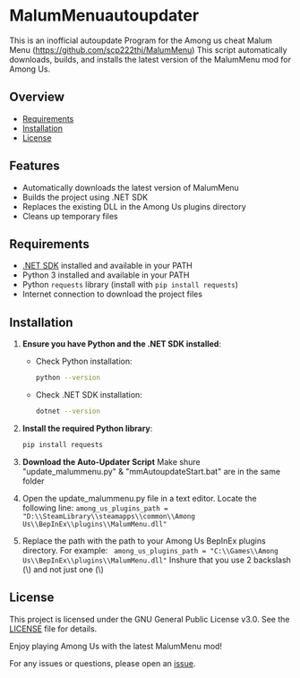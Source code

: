 # MalumMenuautoupdater
This is an inofficial autoupdate Program for the Among us cheat Malum Menu (https://github.com/scp222thj/MalumMenu)
This script automatically downloads, builds, and installs the latest version of the MalumMenu mod for Among Us.

## Overview

- [Requirements](#requirements)
- [Installation](#installation)
- [License](#license)



## Features

- Automatically downloads the latest version of MalumMenu
- Builds the project using .NET SDK
- Replaces the existing DLL in the Among Us plugins directory
- Cleans up temporary files

## Requirements

- [.NET SDK](https://dotnet.microsoft.com/download) installed and available in your PATH
- Python 3 installed and available in your PATH
- Python `requests` library (install with `pip install requests`)
- Internet connection to download the project files

## Installation

1. **Ensure you have Python and the .NET SDK installed**:
   - Check Python installation:
     ```sh
     python --version
     ```
   - Check .NET SDK installation:
     ```sh
     dotnet --version
     ```

2. **Install the required Python library**:
   ```sh
   pip install requests

3. **Download the Auto-Updater Script**
   Make shure "update_malummenu.py" & "mmAutoupdateStart.bat" are in the same folder

4. Open the update_malummenu.py file in a text editor.
    Locate the following line:
    `among_us_plugins_path = "D:\\SteamLibrary\\steamapps\\common\\Among Us\\BepInEx\\plugins\\MalumMenu.dll"`

6. Replace the path with the path to your Among Us BepInEx plugins directory.
   For example:
   ` among_us_plugins_path = "C:\\Games\\Among Us\\BepInEx\\plugins\\MalumMenu.dll"`
 Inshure that you use 2 backslash (\\\) and not just one (\\)

## License
This project is licensed under the GNU General Public License v3.0. See the [LICENSE](https://github.com/Baumdc/MalumMenuautoupdater/blob/main/LICENSE) file for details.

Enjoy playing Among Us with the latest MalumMenu mod!

For any issues or questions, please open an [issue](https://github.com/scp222thj/MalumMenu/issues).
